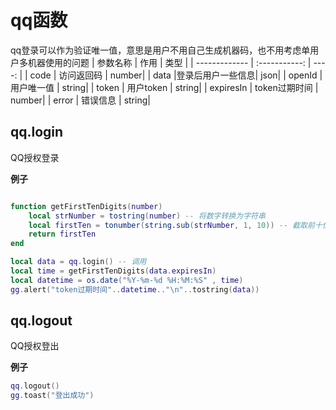 # qq函数

qq登录可以作为验证唯一值，意思是用户不用自己生成机器码，也不用考虑单用户多机器使用的问题
| 参数名称       |      作用      |  类型 |
| ------------- | :-----------:  | ----: |
| code          |    访问返回码   | number|
| data          |登录后用户一些信息|   json|
| openId        |    用户唯一值   | string|
| token         |   用户token    | string|
| expiresIn     |  token过期时间  | number|
| error         |      错误信息   | string|
## qq.login

QQ授权登录

**例子**

```lua

function getFirstTenDigits(number)
	local strNumber = tostring(number) -- 将数字转换为字符串
	local firstTen = tonumber(string.sub(strNumber, 1, 10)) -- 截取前十位并转换为数字
	return firstTen
end

local data = qq.login() -- 调用
local time = getFirstTenDigits(data.expiresIn)
local datetime = os.date("%Y-%m-%d %H:%M:%S" , time)
gg.alert("token过期时间"..datetime.."\n"..tostring(data))
```

## qq.logout

QQ授权登出

**例子**

```lua
qq.logout()
gg.toast("登出成功")
```